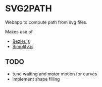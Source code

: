# SVG2PATH

Webapp to compute path from svg files.

Makes use of

* [Bezier.js](https://github.com/Pomax/bezierjs)
* [Simplify.js](https://github.com/mourner/simplify-js)

## TODO

* tune waiting and motor motion for curves
* implement shape filling
